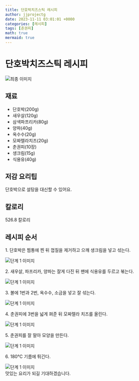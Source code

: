 ```yaml
---
title: 단호박치즈스틱 레시피
author: jjprojectg
date: 2023-11-11 03:01:01 +0000
categories: [레시피]
tags: [춘권피]
math: true
mermaid: true
---
```

<meta name="og:type" content="website"/>
<meta charset="UTF-8"/>
<div class="header">
  <h1>단호박치즈스틱 레시피</h1>
</div>

<div class="container my-4">
  <div class="row">
    <div class="col-12 col-md-6">
      <div class="recipe-image">
        <img src="http://www.foodsafetykorea.go.kr/uploadimg/cook/10_01098_2.png" class="step-image" alt="최종 이미지"/>
      </div>
    </div>
    <div class="col-12 col-md-6">
      <div class="ingredients">
        <h2>재료</h2>
        <ul class="card">
          <li> 단호박(200g) </li>
          <li>  새우살(120g) </li>
          <li> 삼색파프리카(80g) </li>
          <li>  양파(40g) </li>
          <li> 옥수수(20g) </li>
          <li>  모짜렐라치즈(20g) </li>
          <li> 춘권피(10장) </li>
          <li>  생크림(15g) </li>
          <li>  식용유(40g) </li>
</ul>
      </div>
    </div>
    <div class="col-12 col-md-6">
      <div class="ingredients">
        <h2>저감 요리팁</h2>
        <div class="card"> 
          <p>
            단호박으로 설탕을 대신할 수 있어요.
          </p>
        </div>
      </div>
      <div class="ingredients">
        <h2>칼로리</h2>
        <div class="card"> 
          <p>
            526.8 칼로리
          </p>
        </div>
      </div>
    </div>
  </div>

  <h2 class="my-4">레시피 순서</h2>
  <div class="card recipe-card">
    <div class="card-body recipe-step">
      <p class="card-text step-description">1. 단호박은 찜통에 찐 뒤 껍질을
제거하고 으깨 생크림을 넣고
섞는다.</p>
      <img src="http://www.foodsafetykorea.go.kr/uploadimg/cook/20_01098_1.JPG" alt="단계 1 이미지" class="step-image"/>
    </div>
  </div>
  <div class="card recipe-card">
    <div class="card-body recipe-step">
      <p class="card-text step-description">2. 새우살, 파프리카, 양파는 잘게
다진 뒤 팬에 식용유를 두르고
볶는다.</p>
      <img src="http://www.foodsafetykorea.go.kr/uploadimg/cook/20_01098_2.jpg" alt="단계 1 이미지" class="step-image"/>
    </div>
  </div>
  <div class="card recipe-card">
    <div class="card-body recipe-step">
      <p class="card-text step-description">3. 볼에 1번과 2번, 옥수수, 소금을
넣고 잘 섞는다.</p>
      <img src="http://www.foodsafetykorea.go.kr/uploadimg/cook/20_01098_3.JPG" alt="단계 1 이미지" class="step-image"/>
    </div>
  </div>
  <div class="card recipe-card">
    <div class="card-body recipe-step">
      <p class="card-text step-description">4. 춘권피에 3번을 넓게 펴준 뒤  
모짜렐라 치즈를 올린다.</p>
      <img src="http://www.foodsafetykorea.go.kr/uploadimg/cook/20_01098_4.JPG" alt="단계 1 이미지" class="step-image"/>
    </div>
  </div>
  <div class="card recipe-card">
    <div class="card-body recipe-step">
      <p class="card-text step-description">5. 춘권피를 잘 말아 모양을 만든다.</p>
      <img src="http://www.foodsafetykorea.go.kr/uploadimg/cook/20_01098_5.jpg" alt="단계 1 이미지" class="step-image"/>
    </div>
  </div>
  <div class="card recipe-card">
    <div class="card-body recipe-step">
      <p class="card-text step-description">6. 180℃ 기름에 튀긴다.</p>
      <img src="http://www.foodsafetykorea.go.kr/uploadimg/cook/20_01098_6.JPG" alt="단계 1 이미지" class="step-image"/>
    </div>
  </div>

</div>
맛있는 요리가 되길 기대하겠습니다.
